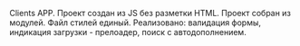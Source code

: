 Clients APP. 
Проект создан из JS без разметки HTML.
Проект собран из модулей.
Файл стилей единый.
Реализовано:
валидация формы, индикация загрузки - прелоадер, поиск с автодополнением.
